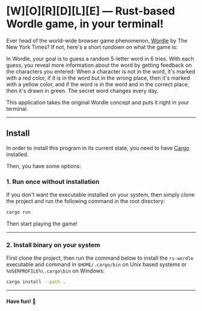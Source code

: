 # [W][O][R][D][L][E] &mdash; Rust-based Wordle game, in your terminal!

Ever head of the world-wide browser game phenomenon, [Wordle](https://www.nytimes.com/games/wordle/index.html) by The New York Times? If not, here's a short rundown on what the game is:

In Wordle, your goal is to guess a random 5-letter word in 6 tries. With each guess, you reveal more information about the word by getting feedback on the characters you entered: When a character is not in the word, it's marked with a red color, if it is in the word but in the wrong place, then it's marked with a yellow color, and if the word is in the word and in the correct place, then it's drawn in green. The secret word changes every day.

This application takes the original Wordle concept and puts it right in your terminal.

---

## Install

In order to install this program in its current state, you need to have [Cargo](https://doc.rust-lang.org/cargo/getting-started/installation.html) installed.

Then, you have some options:

### 1. Run once without installation

If you don't want the executable installed on your system, then simply clone the project and run the following command in the root directory:

```bash
cargo run
```

Then start playing the game!

---

### 2. Install binary on your system

First clone the project, then run the command below to install the `rs-wordle` executable and command in `$HOME/.cargo/bin` on Unix based systems or `%USERPROFILE%\.cargo\bin` on Windows:

```bash
cargo install --path .
```

---

#### Have fun! 🦧